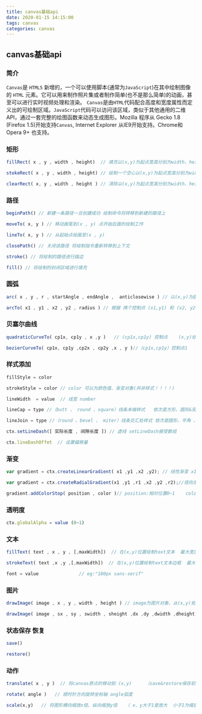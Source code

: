 ```yaml
---
title: canvas基础api
date: 2020-01-15 14:15:00
tags: canvas
categories: canvas
---
```


## canvas基础api

### 简介
`Canvas`是 `HTML5` 新增的，一个可以使用脚本(通常为`JavaScript`)在其中绘制图像的 `HTML` 元素。它可以用来制作照片集或者制作简单(也不是那么简单)的动画，甚至可以进行实时视频处理和渲染。
`Canvas`是由`HTML`代码配合高度和宽度属性而定义出的可绘制区域。`JavaScript`代码可以访问该区域，类似于其他通用的二维API，通过一套完整的绘图函数来动态生成图形。
​ Mozilla 程序从 Gecko 1.8 (Firefox 1.5)开始支持`Canvas`, Internet Explorer 从IE9开始支持。Chrome和Opera 9+ 也支持。

### 矩形
```javascript 
fillRect( x , y , width , height)  // 填充以(x,y)为起点宽高分别为width、height的矩形 默认为黑色

stokeRect( x , y , width , height) // 绘制一个空心以(x,y)为起点宽高分别为width、height的矩形

clearRect( x, y , width , height ) // 清除以(x,y)为起点宽高分别为width、height的矩形 为透明
```

### 路径
```javascript
beginPath() // 新建一条路径一旦创建成功 绘制命令将转移到新建的路径上

moveTo( x, y ) // 移动画笔到(x , y) 点开始后面的绘制工作

lineTo( x, y ) // 从起始点绘画至(x , y)

closePath() // 关闭该路径 将绘制指令重新转移到上下文

stroke() // 将绘制的路径进行描边

fill() // 将绘制的封闭区域进行填充
```

### 圆弧
```javascript
arc( x , y , r , startAngle , endAngle ,  anticlosewise ) // 以(x,y)为圆心 r为半径的圆  绘制startAngle弧度 到endAngle弧度的圆弧 anticlosewise默认为false 即顺时针方向 true为逆时针方向

arcTo( x1 , y1 , x2 , y2 , radius ) // 根据 两个控制点 (x1,y1) 和 (x2, y2)以及半径绘制弧线 同时连接两个控制点
```

### 贝塞尔曲线
```javascript
quadraticCurveTo( cp1x, cp1y , x ,y )   // (cp1x,cp1y) 控制点    (x,y)结束点   二次曲线

bezierCurveTo( cp1x, cp1y ,cp2x , cp2y ,x , y )//（cp1x,cp1y）控制点1   (cp2x,cp2y) 控制点2  (x,y)结束点   三次曲线
```

### 样式添加
```javascript
fillStyle = color

strokeStyle = color // color 可以为颜色值、渐变对象(并非样式！！！！)

lineWidth  = value  // 线宽 number

lineCap = type //（butt 、 round 、square）线条末端样式   依次是方形、圆形&突出、方形&突出

lineJoin = type //（round 、bevel 、 miter）线条交汇处样式 依次是圆形、平角 、 三角形

ctx.setLineDash([ 实际长度 , 间隙长度 ]) // 虚线 setLineDash接受数组

ctx.lineDashOffet  // 设置偏移量

```
### 渐变
```javascript
var gradient = ctx.createLinearGradient( x1 ,y1 ,x2 ,y2); // 线性渐变 x1 y1 渐变开始点   x2 y2 渐变结束点

var gradient = ctx.createRadialGradient(x1 ,y1 ,r1 ,x2 ,y2 ,r2);//径向渐变

gradient.addColorStop( position , color )// position:相对位置0~1    color:该位置下的颜色
```

### 透明度
```javascript
ctx.globalAlpha = value (0~1)
```

### 文本
```javascript
fillText( text , x , y , [,maxWidth])  // 在(x,y)位置绘制text文本  最大宽度为maxWidth(可选)

strokeText( text ,x ,y ,[,maxWidth])  // 在(x,y)位置绘制text文本边框  最大宽度为maxWidth(可选)

font = value               // eg:"100px sans-serif"
```

### 图片
```javascript
drawImage( image , x , y , width , height ) // image为图片对象、从(x,y)处放置宽高分别为width height的图片

drawImage( image , sx , sy , swidth , sheight ,dx ,dy ,dwidth ,dheight) // 切片前四个是定义图像源的切片位置和大小   后四个是定期切片的目标显示位置大小
```

### 状态保存 恢复
```javascript
save()

restore()
```

### 动作
```javascript
translate( x , y )  // 将canvas原点的移动到 (x,y)     （save&restore保存初始状态！！！）

rotate( angle )   // 顺时针方向旋转坐标轴 angle弧度

scale(x,y)   // 将图形横向缩放x倍、纵向缩放y倍   （ x、y大于1是放大  小于1为缩放！！！）
```